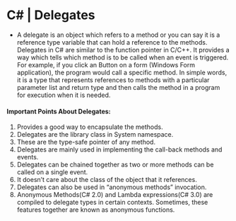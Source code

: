 # C# | Delegates
* A delegate is an object which refers to a method or you can say it is a reference type variable that can hold a reference to the methods. Delegates in C# are similar to the function pointer in C/C++. It provides a way which tells which method is to be called when an event is triggered.
For example, if you click an Button on a form (Windows Form application), the program would call a specific method. In simple words, it is a type that represents references to methods with a particular parameter list and return type and then calls the method in a program for execution when it is needed.

#### Important Points About Delegates:

1. Provides a good way to encapsulate the methods.
1. Delegates are the library class in System namespace.
1. These are the type-safe pointer of any method.
1. Delegates are mainly used in implementing the call-back methods and events.
1. Delegates can be chained together as two or more methods can be called on a single event.
1. It doesn’t care about the class of the object that it references.
1. Delegates can also be used in “anonymous methods” invocation.
1. Anonymous Methods(C# 2.0) and Lambda expressions(C# 3.0) are compiled to delegate types in certain contexts. Sometimes, these features together are known as anonymous functions.


